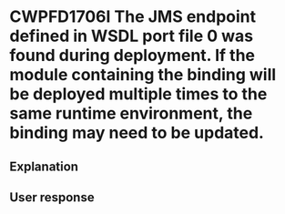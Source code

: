 # CWPFD1706I The JMS endpoint defined in WSDL port file 0 was found during deployment. If the module containing the binding will be deployed multiple times to the same runtime environment, the binding may need to be updated.

## Explanation

## User response